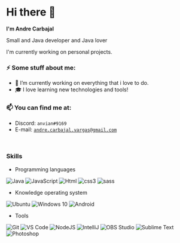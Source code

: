 # Hi there 👋
**I'm Andre Carbajal** <br>

Small and Java developer and Java lover

I'm currently working on personal projects.
### ⚡ Some stuff about me:
  - 🔭 I’m currently working on everything that i love to do.
  - 🎓 I love learning new technologies and tools! 
### 📫 You can find me at:
  - Discord: `anvian#9169`
  - E-mail: [`andre.carbajal.vargas@gmail.com`](mailto:andre.carbajal.vargas@gmail.com)
<br>

### Skills

*  Programming languages
<p>
<img alt="Java" src="https://img.shields.io/badge/java-%23323330.svg?&style=for-the-badge&logo=openjdk&logoColor=white"/>
<img alt="JavaScript" src="https://img.shields.io/badge/javascript%20-%23323330.svg?&style=for-the-badge&logo=javascript&logoColor=white"/>
<img alt="Html" src="https://img.shields.io/badge/html5%20-%23323330.svg?&style=for-the-badge&logo=html5&logoColor=white"/>
<img alt="css3" src="https://img.shields.io/badge/css-%23323330.svg?&style=for-the-badge&logo=css3&logoColor=white"/>
<img alt="sass" src="https://img.shields.io/badge/sass-%23323330.svg?&style=for-the-badge&logo=sass&logoColor=white"/>

* Knowledge operating system
<p>
<img alt="Ubuntu" src="https://img.shields.io/badge/Ubuntu-E95420?style=for-the-badge&logo=ubuntu&logoColor=white" />
<img alt="Windows 10" src="https://img.shields.io/badge/Windows-0078D6?style=for-the-badge&logo=windows&logoColor=white" />
<img alt="Android" src="https://img.shields.io/badge/Android-05150C?style=for-the-badge&logo=android&logoColor=white" />
</p>

* Tools
<p>
<img alt="Git" src="https://img.shields.io/badge/-Git-F1502F?&style=for-the-badge&logo=git&logoColor=white"/>
<img alt="VS Code" src="https://img.shields.io/badge/-VS%20Code-007ACC?&style=for-the-badge&logo=visual-studio-code&logoColor=white"/>
<img alt="NodeJS" src="https://img.shields.io/badge/node.js%20-%23323330.svg?&style=for-the-badge&logo=node.js&logoColor=2343853D"/>
<img alt="IntelliJ" src="https://img.shields.io/badge/-IntelliJ%20IDEA-black?&style=for-the-badge&logo=intellijidea&logoColor=white"/>
<img alt="OBS Studio" src="https://img.shields.io/badge/-OBS%20Studio-302E31?&style=for-the-badge&logo=obsstudio&logoColor=white"/>
<img alt="Sublime Text" src="https://img.shields.io/badge/-Sublime%20Text-FF9800?&style=for-the-badge&logo=sublimetext&logoColor=white"/>
<img alt="Photoshop" src="https://img.shields.io/badge/-Photoshop-31A8FF?&style=for-the-badge&logo=adobephotoshop&logoColor=white"/>

 </details>